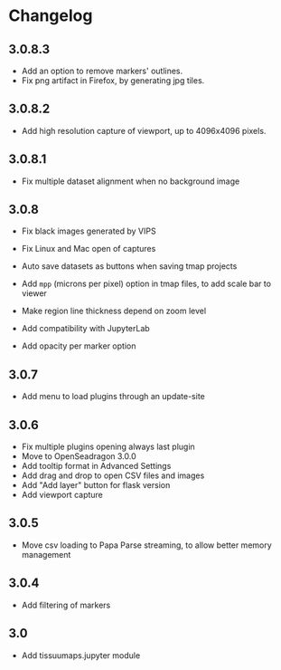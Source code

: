 # Changelog

## 3.0.8.3

 - Add an option to remove markers' outlines.
 - Fix png artifact in Firefox, by generating jpg tiles.

## 3.0.8.2

 - Add high resolution capture of viewport, up to 4096x4096 pixels.

## 3.0.8.1

 - Fix multiple dataset alignment when no background image

## 3.0.8

 - Fix black images generated by VIPS
 - Fix Linux and Mac open of captures

 - Auto save datasets as buttons when saving tmap projects
 - Add `mpp` (microns per pixel) option in tmap files, to add scale bar to viewer 
 - Make region line thickness depend on zoom level
 - Add compatibility with JupyterLab
 - Add opacity per marker option

## 3.0.7

 - Add menu to load plugins through an update-site

## 3.0.6

 - Fix multiple plugins opening always last plugin
 - Move to OpenSeadragon 3.0.0
 - Add tooltip format in Advanced Settings
 - Add drag and drop to open CSV files and images
 - Add "Add layer" button for flask version
 - Add viewport capture

## 3.0.5

 - Move csv loading to Papa Parse streaming, to allow better memory management

## 3.0.4
 - Add filtering of markers

## 3.0
 - Add tissuumaps.jupyter module